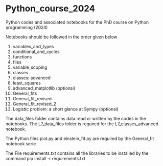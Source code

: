 # Python_course_2024

Python codes and associated notebooks for the PhD course on Python programming (2024)

Notebooks should be followed in the order given below

1)    variables_and_types
2)    conditional_and_cycles
3)    functions
4)    files
5)    variable_scoping
6)    classes
7)    classes: advanced
8)    least_squares
9)    advanced_matplotlib  (optional)
10)   General_fits
11)   General_fit_revised
12)   General_fit_revised_2
13)   Logistic problem: a short glance at Sympy (optional)


The data_files folder contains data read or written by the codes in the notebooks.
The L7_data_files folder is required for the L7_classes_advanced notebook.

The Python files plot.py and einstein_fit.py are required by the General_fit notebook serie

The File requirements.txt contains all the libraries to be installed by the command
pip install -r requirements.txt
